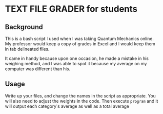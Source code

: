 # TEXT FILE GRADER for students

## Background

This is a bash script I used when I was taking Quantum Mechanics online. My professor would keep a copy of grades in Excel and I would keep them in tab delineated files.

It came in handy because upon one occasion, he made a mistake in his weighing method, and I was able to spot it because my average on my computer was different than his.

## Usage

Write up your files, and change the names in the script as appropriate. You will also need to adjust the weights in the code. Then execute `program` and it will output each category's average as well as a total average

